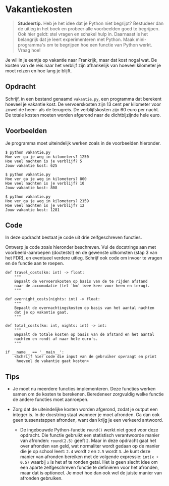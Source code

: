 # Vakantiekosten

> **Studeertip.** Heb je het idee dat je Python niet begrijpt? Bestudeer dan de uitleg in het boek en probeer alle voorbeelden goed te begrijpen. Ook hier geldt: stel vragen en schakel hulp in. Daarnaast is het belangrijk dat je leert experimenteren met Python. Maak mini-programma's om te begrijpen hoe een functie van Python werkt. Vraag hoe!

Je wil in je eentje op vakantie naar Frankrijk, maar dat kost nogal
wat. De kosten van de reis naar het verblijf zijn afhankelijk van
hoeveel kilometer je moet reizen en hoe lang je blijft. 

## Opdracht

Schrijf, in een bestand genaamd `vakantie.py`, een programma dat
berekent hoeveel je vakantie kost. De vervoerskosten zijn 13 cent per
kilometer voor zowel de heen- als de terugreis. De verblijfskosten zijn
60 euro per nacht. De totale kosten moeten worden afgerond naar
de dichtbijzijnde hele euro.

## Voorbeelden

Je programma moet uiteindelijk werken zoals in de voorbeelden hieronder.

    $ python vakantie.py
    Hoe ver ga je weg in kilometers? 1250
    Hoe veel nachten is je verblijf? 5
    Jouw vakantie kost: 625

    $ python vakantie.py
    Hoe ver ga je weg in kilometers? 800
    Hoe veel nachten is je verblijf? 10
    Jouw vakantie kost: 808

    $ python vakantie.py
    Hoe ver ga je weg in kilometers? 2159
    Hoe veel nachten is je verblijf? 12
    Jouw vakantie kost: 1281

## Code

In deze opdracht bestaat je code uit drie zelfgeschreven functies.

Ontwerp je code zoals hieronder beschreven.
Vul de docstrings aan met voorbeeld-aanroepen (doctests!) en de gewenste uitkomsten (stap 3 van het FDR), en eventueel verdere uitleg.
Schrijf ook code om invoer te vragen en de functie aan te roepen.

    def travel_costs(km: int) -> float:
        """
        Bepaalt de vervoerskosten op basis van de te rijden afstand
        naar de accomodatie (tel `km` twee keer voor heen en terug).
        """
    
    def overnight_costs(nights: int) -> float:
        """
        Bepaalt de overnachtingskosten op basis van het aantal nachten
        dat je op vakantie gaat.
        """
    
    def total_costs(km: int, nights: int) -> int:
        """
        Bepaalt de totale kosten op basis van de afstand en het aantal
        nachten en rondt af naar hele euro's.
        """
    
    if __name__ == '__main__':
        <Schrijf hier code die input van de gebruiker opvraagt en print
         hoeveel de vakantie gaat kosten>

## Tips

* Je moet nu meerdere functies implementeren. Deze functies werken samen om de kosten te berekenen. Beredeneer zorgvuldig welke functie de andere functies moet aanroepen.

* Zorg dat de uiteindelijke kosten worden afgerond, zodat je output een integer is. In de docstring staat wanneer je moet afronden. Ga dan ook geen tussenstappen afronden, want dan krijg je een verkeerd antwoord.

    * De ingebouwde Python-functie `round()` werkt niet goed voor deze opdracht. Die functie gebruikt een statistisch verantwoorde manier van afronden: `round(2.5)` geeft `2`. Maar in deze opdracht gaat het over afronden van geld, wat normaliter wordt gedaan op de manier die je op school leert: `2.4` wordt `2` en `2.5` wordt `3`. Je kunt deze manier van afronden bereiken met de volgende expressie: `int(x + 0.5)` waarbij `x` is het af te ronden getal. Het is geen slecht idee om een aparte zelfgeschreven functie te definiëren voor het afronden, maar dat is optioneel. Je moet hoe dan ook wel de juiste manier van afronden gebruiken.
